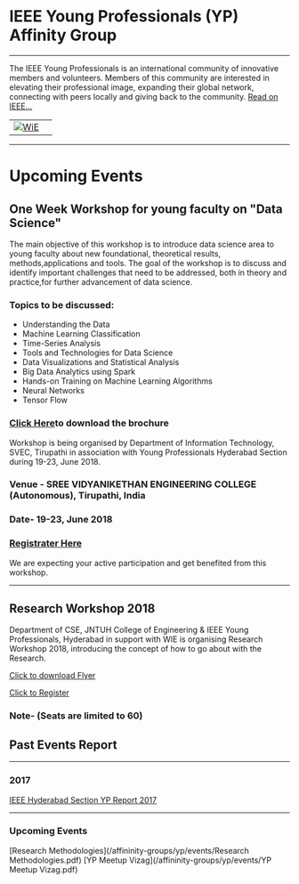 # IEEE Young Professionals (YP) Affinity Group

---


The IEEE Young Professionals is an international community of innovative members and volunteers. Members of this community are interested in elevating their professional image, expanding their global network, connecting with peers locally and giving back to the community.
[Read on IEEE...](https://yp.ieee.org)

|                                                                     |                           |
|---------------------------------------------------------------------|---------------------------|
|[![WiE](/media/ag/yp-logo-new.png)](/affinity-groups/yp/yp.md)       |                           |

---
# Upcoming Events

## One Week Workshop for young faculty on "Data Science" 

The main objective of this workshop is to introduce data science area to young faculty about new foundational, theoretical results,
methods,applications and tools. The goal of the workshop is to discuss and identify important challenges that need to be addressed, both
in theory and practice,for further advancement of data science.

### Topics to be discussed:
* Understanding the Data
* Machine Learning Classification
* Time-Series Analysis
* Tools and Technologies for Data Science
* Data Visualizations and Statistical Analysis
* Big Data Analytics using Spark
* Hands-on Training on Machine Learning Algorithms
* Neural Networks
* Tensor Flow

### [Click Here](https://drive.google.com/file/d/0B13_bwL5BIjPaHF5RzVBNzluRk12QkF1eExNdE5YY2t4d0pB/view?usp=sharing)to download the brochure

Workshop is being organised by Department of Information Technology, SVEC, Tirupathi in association with Young Professionals Hyderabad
Section during 19-23, June 2018.

### Venue - SREE VIDYANIKETHAN ENGINEERING COLLEGE (Autonomous), Tirupathi, India
### Date- 19-23, June 2018
### [Registrater Here ](https://docs.google.com/forms/d/e/1FAIpQLSfHn-QE-mPWq481sO5R6XP-UNdnwYblY_TvUkyWroug3Ofstg/viewform)

We are expecting your active participation and get benefited from this workshop.

---


## Research Workshop 2018

Department of CSE, JNTUH College of Engineering & IEEE Young Professionals, Hyderabad in support with WIE is organising Research Workshop 2018, introducing the concept of how to go about with the Research. 


[Click to download Flyer](https://drive.google.com/file/d/1SVD3_olKEBh_u-mNHNYRDHEWCMb865sP/view)

[Click to Register](https://www.stumagz.com/researchworkshop2018/) 

### Note- (Seats are limited to 60)

## Past Events Report

---

### 2017

[IEEE Hyderabad Section YP Report 2017](/affininity-groups/yp/events/YPAGWebContent.pdf)

---

### Upcoming Events

[Research Methodologies](/affininity-groups/yp/events/Research Methodologies.pdf)
[YP Meetup Vizag](/affininity-groups/yp/events/YP Meetup Vizag.pdf)
